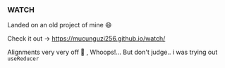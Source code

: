 ### WATCH

Landed on an old project of mine :smile:

Check it out -> https://mucunguzi256.github.io/watch/

Alignments very very off :grimacing: , Whoops!... But don't judge.. i was trying out `useReducer`
